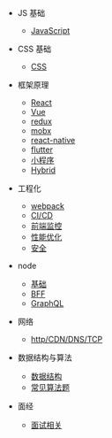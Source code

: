 - JS 基础

  - [JavaScript](js/index.md)

- CSS 基础

  - [CSS](css/index.md)

- 框架原理

  - [React](frame/react/index)
  - [Vue](frame/vue/index.md)
  - [redux](frame/redux/index.md)
  - [mobx](frame/mobx/index.md)
  - [react-native](frame/rn/index.md)
  - [flutter](frame/flutter/index.md)
  - [小程序](frame/mini-program/index.md)
  - [Hybrid](frame/hybrid/index.md)

- 工程化

  - [webpack](engineering/webpack/index.md)
  - [CI/CD](engineering/cicd/index.md)
  - [前端监控](engineering/monitor/index.md)
  - [性能优化](engineering/performance/index.md)
  - [安全](engineering/secure/index.md)

- node

  - [基础](node/index.md)
  - [BFF](node/bff/index.md)
  - [GraphQL](node/graphql/index.md)

- 网络

  - [http/CDN/DNS/TCP](net/http/index.md)

- 数据结构与算法

  - [数据结构](algorithm/data-structure/index.md)
  - [常见算法题](algorithm/normal/index.md)

- 面经

  - [面试相关](interview/index.md)
